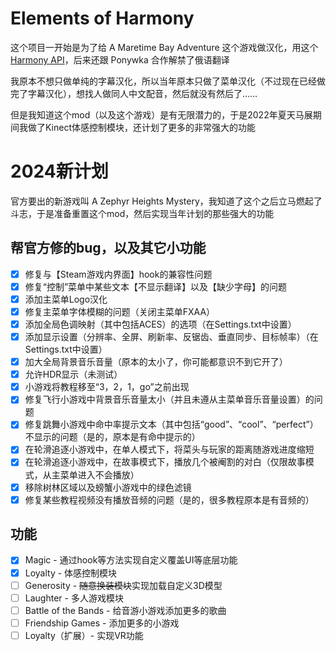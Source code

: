 # Elements of Harmony
这个项目一开始是为了给 A Maretime Bay Adventure 这个游戏做汉化，用这个[Harmony API](https://github.com/pardeike/Harmony)，后来还跟 Ponywka 合作解禁了俄语翻译

我原本不想只做单纯的字幕汉化，所以当年原本只做了菜单汉化（不过现在已经做完了字幕汉化），想找人做同人中文配音，然后就没有然后了……

但是我知道这个mod（以及这个游戏）是有无限潜力的，于是2022年夏天马展期间我做了Kinect体感控制模块，还计划了更多的非常强大的功能

# 2024新计划

官方要出的新游戏叫 A Zephyr Heights Mystery，我知道了这个之后立马燃起了斗志，于是准备重置这个mod，然后实现当年计划的那些强大的功能

## 帮官方修的bug，以及其它小功能

- [x] 修复与【Steam游戏内界面】hook的兼容性问题
- [x] 修复“控制”菜单中某些文本【不显示翻译】以及【缺少字母】的问题
- [x] 添加主菜单Logo汉化
- [x] 修复主菜单字体模糊的问题（关闭主菜单FXAA）
- [x] 添加全局色调映射（其中包括ACES）的选项（在Settings.txt中设置）
- [x] 添加显示设置（分辨率、全屏、刷新率、反锯齿、垂直同步、目标帧率）（在Settings.txt中设置）
- [x] 加大全局背景音乐音量（原本的太小了，你可能都意识不到它开了）
- [x] 允许HDR显示（未测试）
- [x] 小游戏将教程移至“3，2，1，go”之前出现
- [x] 修复飞行小游戏中背景音乐音量太小（并且未遵从主菜单音乐音量设置）的问题
- [x] 修复跳舞小游戏中命中率提示文本（其中包括“good”、“cool”、“perfect”）不显示的问题（是的，原本是有命中提示的）
- [x] 在轮滑追逐小游戏中，在单人模式下，将菜头与玩家的距离随游戏进度缩短
- [x] 在轮滑追逐小游戏中，在故事模式下，播放几个被阉割的对白（仅限故事模式，从主菜单进入不会播放）
- [x] 移除树林区域以及螃蟹小游戏中的绿色滤镜
- [x] 修复某些教程视频没有播放音频的问题（是的，很多教程原本是有音频的）

## 功能

- [x] Magic - 通过hook等方法实现自定义覆盖UI等底层功能
- [x] Loyalty - 体感控制模块
- [ ] Generosity - ~~随意换装模块~~实现加载自定义3D模型
- [ ] Laughter - 多人游戏模块
- [ ] Battle of the Bands - 给音游小游戏添加更多的歌曲
- [ ] Friendship Games - 添加更多的小游戏
- [ ] Loyalty（扩展）- 实现VR功能
